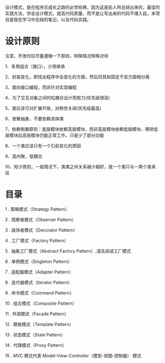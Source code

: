 设计模式，是在程序员成长之路的必学经典，因为这是前人所总结出来的，最佳的实践方法，学会设计模式，提高代码质量，而不是让写出来的代码不堪入目。本项目是我在学习中总结的笔记，以及代码实践。

# 设计原则

注意，开发时应尽量遵循一下原则，特殊情况特殊对待

1、多用组合（接口），少用继承

2、封装变化，即找出程序中会变化的方面，然后将其和固定不变方面相分离

3、面向接口编程，而非针对实现编程

4、为了交互对象之间的松耦合设计而努力(优先级很高)

5、类应该可对扩展开放，对修改关闭(优先级最高)

6、依赖抽象，不要依赖具体类

7、依赖倒置原则：底层模块依赖高层模块，而非高层模块依赖低层模块，移除低层模块后高层模块仍能正常工作，只是少了部分功能

8、一个类应该只有一个引起变化的原因

9、高内聚，低耦合

10、知少原则，一般情况下，类类之间关系越少越好，就一个类只与一两个类来往

# 目录

1 . 策略模式（Strategy Pattern） 

2 . 观察者模式（Observer Pattern）

3 . 装饰者模式（Decorator Pattern）

4 . 工厂模式（Factory Pattern）

5 . 抽象工厂模式（Abstract Factory Pattern）,请先阅读工厂模式

6 . 单例模式（Singleton Pattern）

7 . 适配器模式（Adapter Pattern）

8 . 迭代器模式（Iterator Pattern）

9 . 命令模式（Command Pattern）

10 . 组合模式（Composite Pattern）

11 . 外观模式（Facade Pattern）

12 . 模板模式（Template Pattern）

13 . 状态模式（State Pattern）

14 . 代理模式（Proxy Pattern）

15 . MVC 模式代表 Model-View-Controller（模型-视图-控制器） 模式